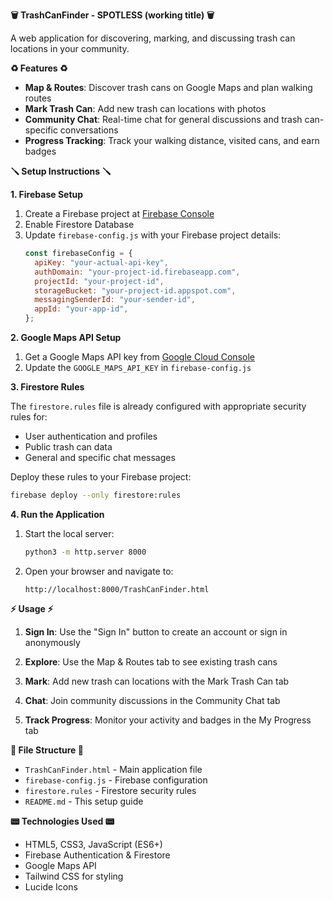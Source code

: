 **🗑️ TrashCanFinder - SPOTLESS (working title) 🗑️**

A web application for discovering, marking, and discussing trash can locations in your community.

**♻️ Features ♻️**

- **Map & Routes**: Discover trash cans on Google Maps and plan walking routes
- **Mark Trash Can**: Add new trash can locations with photos
- **Community Chat**: Real-time chat for general discussions and trash can-specific conversations
- **Progress Tracking**: Track your walking distance, visited cans, and earn badges

**🪛 Setup Instructions 🪛**

**1. Firebase Setup**

1. Create a Firebase project at [Firebase Console](https://console.firebase.google.com/)
2. Enable Firestore Database
3. Update `firebase-config.js` with your Firebase project details:
   ```javascript
   const firebaseConfig = {
     apiKey: "your-actual-api-key",
     authDomain: "your-project-id.firebaseapp.com",
     projectId: "your-project-id",
     storageBucket: "your-project-id.appspot.com",
     messagingSenderId: "your-sender-id",
     appId: "your-app-id",
   };
   ```

**2. Google Maps API Setup**

1. Get a Google Maps API key from [Google Cloud Console](https://console.cloud.google.com/)
2. Update the `GOOGLE_MAPS_API_KEY` in `firebase-config.js`

**3. Firestore Rules**

The `firestore.rules` file is already configured with appropriate security rules for:

- User authentication and profiles
- Public trash can data
- General and specific chat messages

Deploy these rules to your Firebase project:

```bash
firebase deploy --only firestore:rules
```

**4. Run the Application**

1. Start the local server:

   ```bash
   python3 -m http.server 8000
   ```

2. Open your browser and navigate to:
   ```
   http://localhost:8000/TrashCanFinder.html
   ```

**⚡️ Usage ⚡️**

1. **Sign In**: Use the "Sign In" button to create an account or sign in anonymously

2. **Explore**: Use the Map & Routes tab to see existing trash cans
   
3. **Mark**: Add new trash can locations with the Mark Trash Can tab
   
4. **Chat**: Join community discussions in the Community Chat tab
   
5. **Track Progress**: Monitor your activity and badges in the My Progress tab

**📁 File Structure 📁**

- `TrashCanFinder.html` - Main application file
- `firebase-config.js` - Firebase configuration
- `firestore.rules` - Firestore security rules
- `README.md` - This setup guide

**📟 Technologies Used 📟**

- HTML5, CSS3, JavaScript (ES6+)
- Firebase Authentication & Firestore
- Google Maps API
- Tailwind CSS for styling
- Lucide Icons
